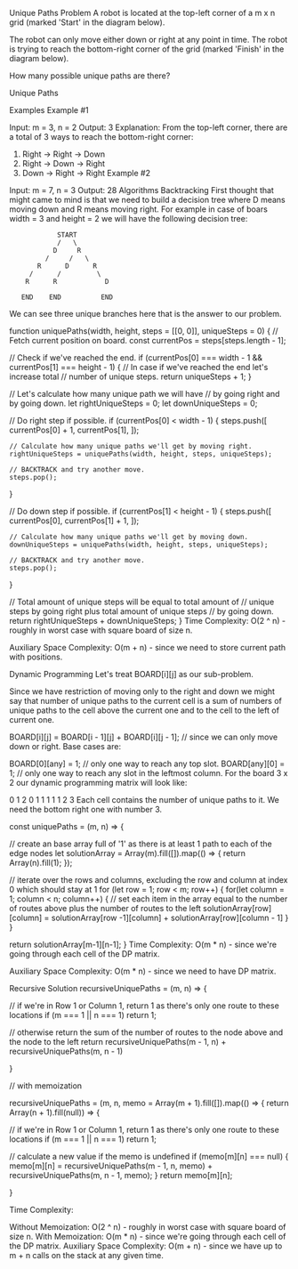 Unique Paths Problem
A robot is located at the top-left corner of a m x n grid (marked 'Start' in the diagram below).

The robot can only move either down or right at any point in time. The robot is trying to reach the bottom-right corner of the grid (marked 'Finish' in the diagram below).

How many possible unique paths are there?

Unique Paths

Examples
Example #1

Input: m = 3, n = 2
Output: 3
Explanation:
From the top-left corner, there are a total of 3 ways to reach the bottom-right corner:

1. Right -> Right -> Down
2. Right -> Down -> Right
3. Down -> Right -> Right
   Example #2

Input: m = 7, n = 3
Output: 28
Algorithms
Backtracking
First thought that might came to mind is that we need to build a decision tree where D means moving down and R means moving right. For example in case of boars width = 3 and height = 2 we will have the following decision tree:

                START
                /   \
               D     R
             /     /   \
           R      D      R
         /      /         \
        R      R            D

       END    END          END

We can see three unique branches here that is the answer to our problem.

function uniquePaths(width, height, steps = [[0, 0]], uniqueSteps = 0) {
// Fetch current position on board.
const currentPos = steps[steps.length - 1];

// Check if we've reached the end.
if (currentPos[0] === width - 1 && currentPos[1] === height - 1) {
// In case if we've reached the end let's increase total
// number of unique steps.
return uniqueSteps + 1;
}

// Let's calculate how many unique path we will have
// by going right and by going down.
let rightUniqueSteps = 0;
let downUniqueSteps = 0;

// Do right step if possible.
if (currentPos[0] < width - 1) {
steps.push([
currentPos[0] + 1,
currentPos[1],
]);

    // Calculate how many unique paths we'll get by moving right.
    rightUniqueSteps = uniquePaths(width, height, steps, uniqueSteps);

    // BACKTRACK and try another move.
    steps.pop();

}

// Do down step if possible.
if (currentPos[1] < height - 1) {
steps.push([
currentPos[0],
currentPos[1] + 1,
]);

    // Calculate how many unique paths we'll get by moving down.
    downUniqueSteps = uniquePaths(width, height, steps, uniqueSteps);

    // BACKTRACK and try another move.
    steps.pop();

}

// Total amount of unique steps will be equal to total amount of
// unique steps by going right plus total amount of unique steps
// by going down.
return rightUniqueSteps + downUniqueSteps;
}
Time Complexity: O(2 ^ n) - roughly in worst case with square board of size n.

Auxiliary Space Complexity: O(m + n) - since we need to store current path with positions.

Dynamic Programming
Let's treat BOARD[i][j] as our sub-problem.

Since we have restriction of moving only to the right and down we might say that number of unique paths to the current cell is a sum of numbers of unique paths to the cell above the current one and to the cell to the left of current one.

BOARD[i][j] = BOARD[i - 1][j] + BOARD[i][j - 1]; // since we can only move down or right.
Base cases are:

BOARD[0][any] = 1; // only one way to reach any top slot.
BOARD[any][0] = 1; // only one way to reach any slot in the leftmost column.
For the board 3 x 2 our dynamic programming matrix will look like:

0 1 2
0 1 1 1
1 1 2 3
Each cell contains the number of unique paths to it. We need the bottom right one with number 3.

const uniquePaths = (m, n) => {

// create an base array full of '1' as there is at least 1 path to each of the edge nodes
let solutionArray = Array(m).fill([]).map(() => {
return Array(n).fill(1);
});

// iterate over the rows and columns, excluding the row and column at index 0 which should stay at 1
for (let row = 1; row < m; row++) {
for(let column = 1; column < n; column++) {
// set each item in the array equal to the number of routes above plus the number of routes to the left
solutionArray[row][column] = solutionArray[row -1][column] + solutionArray[row][column - 1]
}
}

return solutionArray[m-1][n-1];
}
Time Complexity: O(m \* n) - since we're going through each cell of the DP matrix.

Auxiliary Space Complexity: O(m \* n) - since we need to have DP matrix.

Recursive Solution
recursiveUniquePaths = (m, n) => {

// if we're in Row 1 or Column 1, return 1 as there's only one route to these locations
if (m === 1 || n === 1) return 1;

// otherwise return the sum of the number of routes to the node above and the node to the left
return recursiveUniquePaths(m - 1, n) + recursiveUniquePaths(m, n - 1)

}

// with memoization

recursiveUniquePaths = (m, n, memo = Array(m + 1).fill([]).map(() => {
return Array(n + 1).fill(null)) => {

// if we're in Row 1 or Column 1, return 1 as there's only one route to these locations
if (m === 1 || n === 1) return 1;

// calculate a new value if the memo is undefined
if (memo[m][n] === null) {
memo[m][n] = recursiveUniquePaths(m - 1, n, memo) + recursiveUniquePaths(m, n - 1, memo);
}
return memo[m][n];

}

Time Complexity:

Without Memoization: O(2 ^ n) - roughly in worst case with square board of size n.
With Memoization: O(m \* n) - since we're going through each cell of the DP matrix.
Auxiliary Space Complexity: O(m + n) - since we have up to m + n calls on the stack at any given time.
